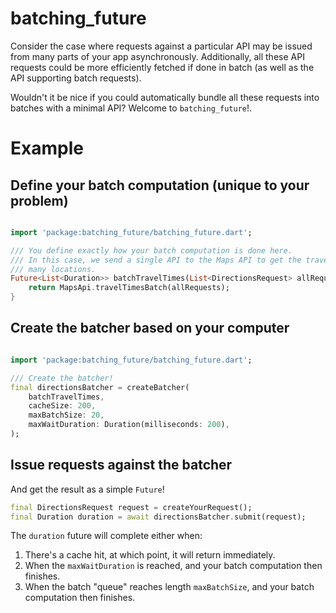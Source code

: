 # batching_future

Consider the case where requests against a particular API may be issued from many parts of your app asynchronously. Additionally, all these API requests could be more efficiently fetched if done in batch (as well as the API supporting batch requests).

Wouldn't it be nice if you could automatically bundle all these requests into batches with a minimal API? Welcome to `batching_future`!.

# Example

## Define your batch computation (unique to your problem)

```dart

import 'package:batching_future/batching_future.dart';

/// You define exactly how your batch computation is done here.
/// In this case, we send a single API to the Maps API to get the travel time to
/// many locations.
Future<List<Duration>> batchTravelTimes(List<DirectionsRequest> allRequests) async {
    return MapsApi.travelTimesBatch(allRequests);
}
```

## Create the batcher based on your computer

```dart

import 'package:batching_future/batching_future.dart';

/// Create the batcher!
final directionsBatcher = createBatcher(
    batchTravelTimes,
    cacheSize: 200,
    maxBatchSize: 20,
    maxWaitDuration: Duration(milliseconds: 200),
);
```

## Issue requests against the batcher

And get the result as a simple `Future`!

```dart
final DirectionsRequest request = createYourRequest();
final Duration duration = await directionsBatcher.submit(request);
```

The `duration` future will complete either when:

1. There's a cache hit, at which point, it will return immediately.
2. When the `maxWaitDuration` is reached, and your batch computation then finishes.
3. When the batch "queue" reaches length `maxBatchSize`, and your batch computation then finishes.
